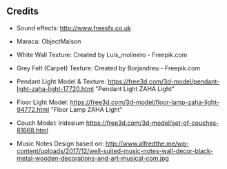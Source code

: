 ## Credits

- Sound effects: http://www.freesfx.co.uk

- Maraca: ObjectMaison

- White Wall Texture: Created by Luis_molinero - Freepik.com

- Grey Felt (Carpet) Texture: Created by Borjandreu - Freepik.com

- Pendant Light Model & Texture: https://free3d.com/3d-model/pendant-light-zaha-light-17720.html "Pendant Light ZAHA Light"

- Floor Light Model: https://free3d.com/3d-model/floor-lamp-zaha-light-94772.html "Floor Lamp ZAHA Light"

- Couch Model: Iridesium https://free3d.com/3d-model/set-of-couches-81668.html

- Music Notes Design based on: http://www.alfredthe.me/wp-content/uploads/2017/12/well-suited-music-notes-wall-decor-black-metal-wooden-decorations-and-art-musical-com.jpg